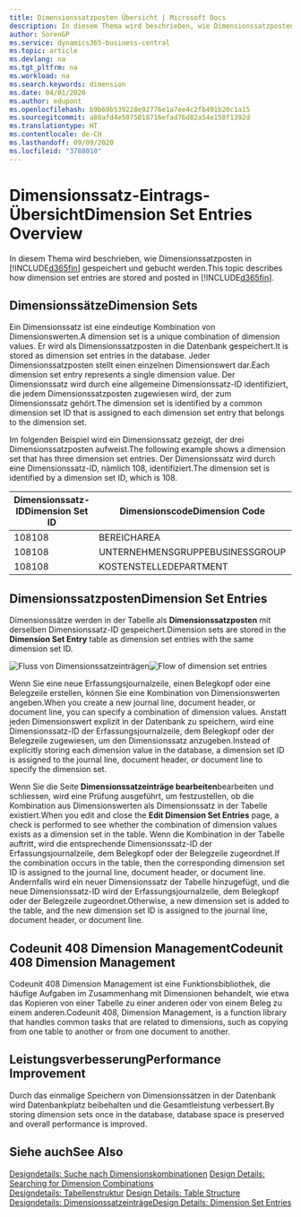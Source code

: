 ```yaml
---
title: Dimensionssatzposten Übersicht | Microsoft Docs
description: In diesem Thema wird beschrieben, wie Dimensionssatzposten in Dynamics 365 gespeichert und gebucht werden.
author: SorenGP
ms.service: dynamics365-business-central
ms.topic: article
ms.devlang: na
ms.tgt_pltfrm: na
ms.workload: na
ms.search.keywords: dimension
ms.date: 04/01/2020
ms.author: edupont
ms.openlocfilehash: b9b69b539228e92776e1a7ee4c2fb491b20c1a15
ms.sourcegitcommit: a80afd4e5075018716efad76d82a54e158f1392d
ms.translationtype: HT
ms.contentlocale: de-CH
ms.lasthandoff: 09/09/2020
ms.locfileid: "3788010"
---
```

# <a name="dimension-set-entries-overview"></a><span data-ttu-id="3f2ba-103">Dimensionssatz-Eintrags-Übersicht</span><span class="sxs-lookup"><span data-stu-id="3f2ba-103">Dimension Set Entries Overview</span></span>
<span data-ttu-id="3f2ba-104">In diesem Thema wird beschrieben, wie Dimensionssatzposten in [!INCLUDE[d365fin](includes/d365fin_md.md)] gespeichert und gebucht werden.</span><span class="sxs-lookup"><span data-stu-id="3f2ba-104">This topic describes how dimension set entries are stored and posted in [!INCLUDE[d365fin](includes/d365fin_md.md)].</span></span>  

## <a name="dimension-sets"></a><span data-ttu-id="3f2ba-105">Dimensionssätze</span><span class="sxs-lookup"><span data-stu-id="3f2ba-105">Dimension Sets</span></span>  
<span data-ttu-id="3f2ba-106">Ein Dimensionssatz ist eine eindeutige Kombination von Dimensionswerten.</span><span class="sxs-lookup"><span data-stu-id="3f2ba-106">A dimension set is a unique combination of dimension values.</span></span> <span data-ttu-id="3f2ba-107">Er wird als Dimensionssatzposten in die Datenbank gespeichert.</span><span class="sxs-lookup"><span data-stu-id="3f2ba-107">It is stored as dimension set entries in the database.</span></span> <span data-ttu-id="3f2ba-108">Jeder Dimensionssatzposten stellt einen einzelnen Dimensionswert dar.</span><span class="sxs-lookup"><span data-stu-id="3f2ba-108">Each dimension set entry represents a single dimension value.</span></span> <span data-ttu-id="3f2ba-109">Der Dimensionssatz wird durch eine allgemeine Dimensionssatz-ID identifiziert, die jedem Dimensionssatzposten zugewiesen wird, der zum Dimensionssatz gehört.</span><span class="sxs-lookup"><span data-stu-id="3f2ba-109">The dimension set is identified by a common dimension set ID that is assigned to each dimension set entry that belongs to the dimension set.</span></span>  

<span data-ttu-id="3f2ba-110">Im folgenden Beispiel wird ein Dimensionssatz gezeigt, der drei Dimensionssatzposten aufweist.</span><span class="sxs-lookup"><span data-stu-id="3f2ba-110">The following example shows a dimension set that has three dimension set entries.</span></span> <span data-ttu-id="3f2ba-111">Der Dimensionssatz wird durch eine Dimensionssatz-ID, nämlich 108, identifiziert.</span><span class="sxs-lookup"><span data-stu-id="3f2ba-111">The dimension set is identified by a dimension set ID, which is 108.</span></span>  

|<span data-ttu-id="3f2ba-112">Dimensionssatz-ID</span><span class="sxs-lookup"><span data-stu-id="3f2ba-112">Dimension Set ID</span></span>|<span data-ttu-id="3f2ba-113">Dimensionscode</span><span class="sxs-lookup"><span data-stu-id="3f2ba-113">Dimension Code</span></span>|<span data-ttu-id="3f2ba-114">Dimensionswertcode</span><span class="sxs-lookup"><span data-stu-id="3f2ba-114">Dimension Value Code</span></span>|<span data-ttu-id="3f2ba-115">Dimensionswertname</span><span class="sxs-lookup"><span data-stu-id="3f2ba-115">Dimension Value Name</span></span>|  
|----------------------|--------------------|--------------------------|--------------------------|  
|<span data-ttu-id="3f2ba-116">108</span><span class="sxs-lookup"><span data-stu-id="3f2ba-116">108</span></span>|<span data-ttu-id="3f2ba-117">BEREICH</span><span class="sxs-lookup"><span data-stu-id="3f2ba-117">AREA</span></span>|<span data-ttu-id="3f2ba-118">70</span><span class="sxs-lookup"><span data-stu-id="3f2ba-118">70</span></span>|<span data-ttu-id="3f2ba-119">Nordamerika</span><span class="sxs-lookup"><span data-stu-id="3f2ba-119">America North</span></span>|  
|<span data-ttu-id="3f2ba-120">108</span><span class="sxs-lookup"><span data-stu-id="3f2ba-120">108</span></span>|<span data-ttu-id="3f2ba-121">UNTERNEHMENSGRUPPE</span><span class="sxs-lookup"><span data-stu-id="3f2ba-121">BUSINESSGROUP</span></span>|<span data-ttu-id="3f2ba-122">HOME</span><span class="sxs-lookup"><span data-stu-id="3f2ba-122">HOME</span></span>|<span data-ttu-id="3f2ba-123">Start</span><span class="sxs-lookup"><span data-stu-id="3f2ba-123">Home</span></span>|  
|<span data-ttu-id="3f2ba-124">108</span><span class="sxs-lookup"><span data-stu-id="3f2ba-124">108</span></span>|<span data-ttu-id="3f2ba-125">KOSTENSTELLE</span><span class="sxs-lookup"><span data-stu-id="3f2ba-125">DEPARTMENT</span></span>|<span data-ttu-id="3f2ba-126">VERKAUF</span><span class="sxs-lookup"><span data-stu-id="3f2ba-126">SALES</span></span>|<span data-ttu-id="3f2ba-127">Verkauf</span><span class="sxs-lookup"><span data-stu-id="3f2ba-127">Sales</span></span>|  

## <a name="dimension-set-entries"></a><span data-ttu-id="3f2ba-128">Dimensionssatzposten</span><span class="sxs-lookup"><span data-stu-id="3f2ba-128">Dimension Set Entries</span></span>  
<span data-ttu-id="3f2ba-129">Dimensionssätze werden in der Tabelle als **Dimensionssatzposten** mit derselben Dimensionssatz-ID gespeichert.</span><span class="sxs-lookup"><span data-stu-id="3f2ba-129">Dimension sets are stored in the **Dimension Set Entry** table as dimension set entries with the same dimension set ID.</span></span>  

<span data-ttu-id="3f2ba-130">![Fluss von Dimensionssatzeinträgen](media/dimensionentrynav7.png "Fluss der Dimensionssatzeinträge")</span><span class="sxs-lookup"><span data-stu-id="3f2ba-130">![Flow of dimension set entries](media/dimensionentrynav7.png "Flow of dimension set entries")</span></span>  

<span data-ttu-id="3f2ba-131">Wenn Sie eine neue Erfassungsjournalzeile, einen Belegkopf oder eine Belegzeile erstellen, können Sie eine Kombination von Dimensionswerten angeben.</span><span class="sxs-lookup"><span data-stu-id="3f2ba-131">When you create a new journal line, document header, or document line, you can specify a combination of dimension values.</span></span> <span data-ttu-id="3f2ba-132">Anstatt jeden Dimensionswert explizit in der Datenbank zu speichern, wird eine Dimensionssatz-ID der Erfassungsjournalzeile, dem Belegkopf oder der Belegzeile zugewiesen, um den Dimensionssatz anzugeben.</span><span class="sxs-lookup"><span data-stu-id="3f2ba-132">Instead of explicitly storing each dimension value in the database, a dimension set ID is assigned to the journal line, document header, or document line to specify the dimension set.</span></span>  

<span data-ttu-id="3f2ba-133">Wenn Sie die Seite **Dimensionssatzeinträge bearbeiten**bearbeiten und schliessen, wird eine Prüfung ausgeführt, um festzustellen, ob die Kombination aus Dimensionswerten als Dimensionssatz in der Tabelle existiert.</span><span class="sxs-lookup"><span data-stu-id="3f2ba-133">When you edit and close the **Edit Dimension Set Entries** page, a check is performed to see whether the combination of dimension values exists as a dimension set in the table.</span></span> <span data-ttu-id="3f2ba-134">Wenn die Kombination in der Tabelle auftritt, wird die entsprechende Dimensionssatz-ID der Erfassungsjournalzeile, dem Belegkopf oder der Belegzeile zugeordnet.</span><span class="sxs-lookup"><span data-stu-id="3f2ba-134">If the combination occurs in the table, then the corresponding dimension set ID is assigned to the journal line, document header, or document line.</span></span> <span data-ttu-id="3f2ba-135">Andernfalls wird ein neuer Dimensionssatz der Tabelle hinzugefügt, und die neue Dimensionssatz-ID wird der Erfassungsjournalzeile, dem Belegkopf oder der Belegzeile zugeordnet.</span><span class="sxs-lookup"><span data-stu-id="3f2ba-135">Otherwise, a new dimension set is added to the table, and the new dimension set ID is assigned to the journal line, document header, or document line.</span></span>

## <a name="codeunit-408-dimension-management"></a><span data-ttu-id="3f2ba-136">Codeunit 408 Dimension Management</span><span class="sxs-lookup"><span data-stu-id="3f2ba-136">Codeunit 408 Dimension Management</span></span>
<span data-ttu-id="3f2ba-137">Codeunit 408 Dimension Management ist eine Funktionsbibliothek, die häufige Aufgaben im Zusammenhang mit Dimensionen behandelt, wie etwa das Kopieren von einer Tabelle zu einer anderen oder von einem Beleg zu einem anderen.</span><span class="sxs-lookup"><span data-stu-id="3f2ba-137">Codeunit 408, Dimension Management, is a function library that handles common tasks that are related to dimensions, such as copying from one table to another or from one document to another.</span></span>

## <a name="performance-improvement"></a><span data-ttu-id="3f2ba-138">Leistungsverbesserung</span><span class="sxs-lookup"><span data-stu-id="3f2ba-138">Performance Improvement</span></span>  
<span data-ttu-id="3f2ba-139">Durch das einmalige Speichern von Dimensionssätzen in der Datenbank wird Datenbankplatz beibehalten und die Gesamtleistung verbessert.</span><span class="sxs-lookup"><span data-stu-id="3f2ba-139">By storing dimension sets once in the database, database space is preserved and overall performance is improved.</span></span>  

## <a name="see-also"></a><span data-ttu-id="3f2ba-140">Siehe auch</span><span class="sxs-lookup"><span data-stu-id="3f2ba-140">See Also</span></span>  
<span data-ttu-id="3f2ba-141">[Designdetails: Suche nach Dimensionskombinationen](design-details-searching-for-dimension-combinations.md) </span><span class="sxs-lookup"><span data-stu-id="3f2ba-141">[Design Details: Searching for Dimension Combinations](design-details-searching-for-dimension-combinations.md) </span></span>  
<span data-ttu-id="3f2ba-142">[Designdetails: Tabellenstruktur](design-details-table-structure.md) </span><span class="sxs-lookup"><span data-stu-id="3f2ba-142">[Design Details: Table Structure](design-details-table-structure.md) </span></span>  
[<span data-ttu-id="3f2ba-143">Designdetails: Dimensionssatzeinträge</span><span class="sxs-lookup"><span data-stu-id="3f2ba-143">Design Details: Dimension Set Entries</span></span>](design-details-dimension-set-entries.md)   
